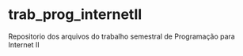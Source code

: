 # trab_prog_internetII
Repositorio dos arquivos do trabalho semestral de Programação para Internet II
